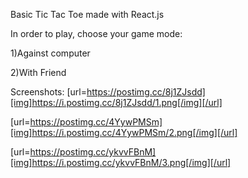 Basic Tic Tac Toe made with React.js

In order to play, choose your game mode:

1)Against computer

2)With Friend

Screenshots:
[url=https://postimg.cc/8j1ZJsdd][img]https://i.postimg.cc/8j1ZJsdd/1.png[/img][/url]

[url=https://postimg.cc/4YywPMSm][img]https://i.postimg.cc/4YywPMSm/2.png[/img][/url]

[url=https://postimg.cc/ykvvFBnM][img]https://i.postimg.cc/ykvvFBnM/3.png[/img][/url]
